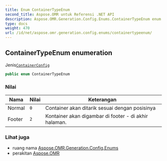 ```yaml
---
title: Enum ContainerTypeEnum
second_title: Aspose.OMR untuk Referensi .NET API
description: Aspose.OMR.Generation.Config.Enums.ContainerTypeEnum enum. JenisContainerConfig
type: docs
weight: 470
url: /id/net/aspose.omr.generation.config.enums/containertypeenum/
---
```

## ContainerTypeEnum enumeration

Jenis[`ContainerConfig`](../../aspose.omr.generation.config.elements.parents/containerconfig/)

```csharp
public enum ContainerTypeEnum
```

### Nilai

| Nama | Nilai | Keterangan |
| --- | --- | --- |
| Normal | `0` | Container akan ditarik sesuai dengan posisinya |
| Footer | `2` | Kontainer akan digambar di footer - di akhir halaman. |

### Lihat juga

* ruang nama [Aspose.OMR.Generation.Config.Enums](../../aspose.omr.generation.config.enums/)
* perakitan [Aspose.OMR](../../)


